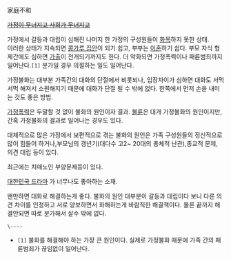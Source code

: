 家庭不和

<del>[가정이 무너지고 사회가 무너지고](%EA%B0%80%EC%A0%95%EC%9D%B4%20%EB%AC%B4%EB%84%88%EC%A7%80%EA%B3%A0%20%EC%82%AC%ED%9A%8C%EA%B0%80%20%EB%AC%B4%EB%84%88%EC%A7%80%EA%B3%A0.md)</del>

가정에서 갈등과 대립이 심해진 나머지 한 가정의 구성원들이 [화목](%ED%99%94%EB%AA%A9.md)하지 못한 상태.  
이러한 상태가 지속되면 [콩가루 집안](%EC%BD%A9%EA%B0%80%EB%A3%A8%20%EC%A7%91%EC%95%88.md)이
되기 쉽고, 부부는 [이혼](%EC%9D%B4%ED%98%BC.md)하기 쉽다. 부모 자식 형제간에도 심하면
[가출](%EA%B0%80%EC%B6%9C.md)이 전개되기까지도 한다. 더 악화되면 가정폭력이나 패륜범죄까지 일어난다.`[1]`
분가일 경우 의절하는 일도 일어난다.

가정불화는 대부분 가족간의 대화의 단절에서 비롯되나, 입장차이가 심하면 대화도 서먹서먹 해져서 소원해지기 때문에 대화가 단절 될 수 밖에
없다. 한쪽에서 먼저 손을 내미는 것도 좋은 방법.

[가정폭력](%EA%B0%80%EC%A0%95%ED%8F%AD%EB%A0%A5.md)은 두말할 것 없이 불화의 원인이자 결과.
[불륜](%EB%B6%88%EB%A5%9C.md)은 대개 가정불화의 원인이지만, 간혹 가정불화의 결과로 일어나는 경우도 있다.

대체적으로 많은 가정에서 보편적으로 겪는 불화의 원인은 가족 구성원들의 정신적으로 많이 힘들어 하거나,부모님의 갱년기(대다수 고2~ 20대의
총체적 난관),종교적 문제, 의견 대립 등이 있다.

최근에는 치매노인 부양문제등이 있다.

[대한민국 드라마](%EB%A7%89%EC%9E%A5%EB%93%9C%EB%9D%BC%EB%A7%88.md) 가 너무나도 좋아하는
소재.

왠만하면 대화로 해결하는게 좋다. 불화의 원인 대부분이 갈등과 대립이다 보니 다른 의견 차이를 인정하고 서로 양보하면서 화해하는게 바람직한
해결책이다. 물론 끝까지 해결안되면 따로 분가해서 살수 밖에 없다.

`\----`

  * `[1]` 불화를 해결해야 하는 가장 큰 원인이다. 실제로 가정불화 때문에 가족 간의 패륜범죄가 끊임없이 일어난다.

